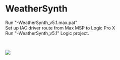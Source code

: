 # WeatherSynth

Run "-WeatherSynth_v5.1.max.pat" <br>
Set up IAC driver route from Max MSP to Logic Pro X <br>
Run "-WeatherSynth_v5.1" Logic project. <br>

<br>


[![](http://img.youtube.com/vi/1weh5zhE81c/0.jpg)](http://www.youtube.com/watch?v=1weh5zhE81c "")
